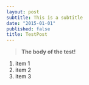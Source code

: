 ```yaml
---
layout: post
subtitle: This is a subtitle
date: "2015-01-01"
published: false
title: TestPost
---
```



> **The body of the test!**

1. item 1
2. item 2
3. item 3



